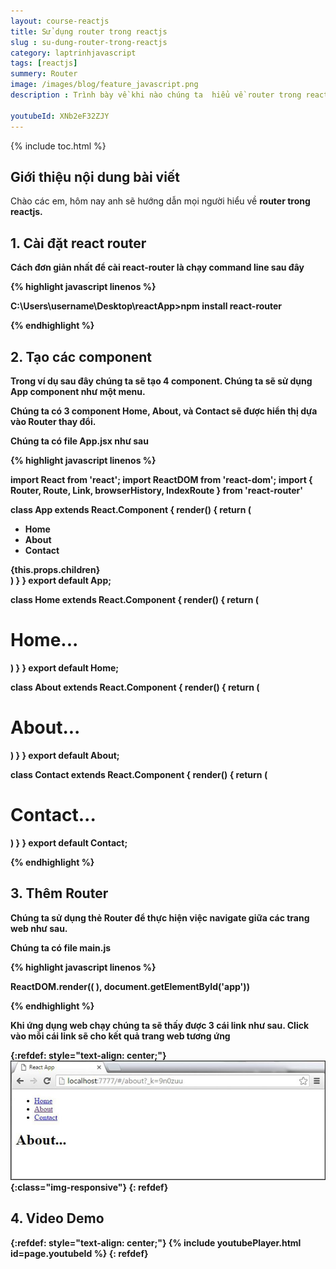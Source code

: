 ```yaml
---
layout: course-reactjs
title: Sử dụng router trong reactjs 
slug : su-dung-router-trong-reactjs
category: laptrinhjavascript
tags: [reactjs]
summery: Router
image: /images/blog/feature_javascript.png
description : Trình bày về khi nào chúng ta  hiểu về router trong react. Lần lượt giới thiệu và và đi qua các ví dụ về router được sử dụng trong reactjs.

youtubeId: XNb2eF32ZJY
---
```


{% include toc.html %}

## **Giới thiệu nội dung bài viết**

Chào các em, hôm nay anh sẽ hướng dẫn mọi người hiểu về <b> router <b> trong reactjs. 



## **1. Cài đặt react router**

Cách đơn giản nhất để cài react-router là chạy command line sau đây

{% highlight javascript  linenos %}

C:\Users\username\Desktop\reactApp>npm install react-router

{% endhighlight %}

## **2. Tạo các component**

Trong ví dụ sau đây chúng ta sẽ tạo 4 component. Chúng ta sẽ sử dụng App component như một menu.

Chúng ta có 3 component Home, About, và Contact sẽ được hiển thị dựa vào Router thay đổi.


Chúng ta có file App.jsx như sau

{% highlight javascript  linenos %}

import React from 'react';
import ReactDOM from 'react-dom';
import { Router, Route, Link, browserHistory, IndexRoute } from 'react-router'

class App extends React.Component {
   render() {
      return (
         <div>
            <ul>
            <li>Home</li>
            <li>About</li>
            <li>Contact</li>
            </ul>
            {this.props.children}
         </div>
      )
   }
}
export default App;

class Home extends React.Component {
   render() {
      return (
         <div>
            <h1>Home...</h1>
         </div>
      )
   }
}
export default Home;

class About extends React.Component {
   render() {
      return (
         <div>
            <h1>About...</h1>
         </div>
      )
   }
}
export default About;

class Contact extends React.Component {
   render() {
      return (
         <div>
            <h1>Contact...</h1>
         </div>
      )
   }
}
export default Contact;

{% endhighlight %}

## **3. Thêm Router**

Chúng ta sử dụng thẻ Router để thực hiện việc navigate giữa các trang web như sau.

Chúng ta có file main.js

{% highlight javascript  linenos %}

ReactDOM.render((
   <Router history = {browserHistory}>
      <Route path = "/" component = {App}>
         <IndexRoute component = {Home} />
         <Route path = "home" component = {Home} />
         <Route path = "about" component = {About} />
         <Route path = "contact" component = {Contact} />
      </Route>
   </Router>
), document.getElementById('app'))

{% endhighlight %}

Khi ứng dụng web chạy chúng ta sẽ thấy được 3 cái link như sau. Click vào mỗi cái link sẽ cho kết quả trang web tương ứng

{:refdef: style="text-align: center;"}
![reactjs ](/images/post/reactjs/router.jpeg){:class="img-responsive"}
{: refdef}

## **4. Video Demo**


{:refdef: style="text-align: center;"}
{% include youtubePlayer.html id=page.youtubeId %}
{: refdef}



